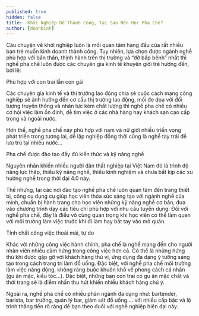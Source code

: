 ```yaml
---
published: true
hidden: false
title:  Khởi Nghiệp Dễ Thành Công, Tại Sao Nên Học Pha Chế?
author: [doanbinh] 
---
```

Câu chuyện về khởi nghiệp luôn là mối quan tâm hàng đầu của rất nhiều bạn trẻ muốn kinh doanh thành công.
Tuy nhiên, lựa chọn được ngành nghề phù hợp với bản thân, thịnh hành trên thị trường và “đỡ bấp bênh” nhất thì nghề pha chế luôn được các chuyên gia kinh tế khuyên giới trẻ hướng đến, bởi lẽ:

Phù hợp với con trai lẫn con gái

Các chuyên gia kinh tế và thị trường lao động chia sẻ cuộc cách mạng công nghiệp sẽ ảnh hưởng đến cơ cấu thị trường lao động, mối đe dọa với đối tượng truyền thống và nhân lực kém chất lượng thì nghề pha chế có nhiều cơ hội việc làm ổn định, dễ tìm việc ở các nhà hàng hay khách sạn cao cấp trong và ngoài nước.

Hơn thế, nghề pha chế này phù hợp với nam và nữ giới nhiều triển vọng phát triển trong tương lai, dễ lập nghiệp đồng thời cũng là nghề tay trái để lưu trú tại nhiều nước…



Pha chế được đào tạo đầy đủ kiến thức và kỹ năng nghề

Nguyên nhân khiến nhiều người dân thất nghiệp tại Việt Nam đó là trình độ năng lực thấp, thiếu kỹ năng nghề, thiếu kinh nghiệm và chưa bắt kịp các xu hướng nghề trong thời đại 4.0 này.

Thế nhưng, tại các nơi đào tạo nghề pha chế luôn quan tâm đến trang thiết bị, công cụ dụng cụ giúp học viên thỏa sức sáng tạo với ngành nghề của mình, chuẩn bị hành trang cho học viên những kỹ năng nghề cơ bản, đưa vào chương trình dạy các tiêu chí phù hợp với nhu cầu tuyển dụng. Đối với nghề pha chế, đây là điều vô cùng quan trọng khi học viên có thể làm quen với môi trường làm việc trước khi đi làm hay bắt tay vào mở quán.

Tính chất công việc thoải mái, tự do

Khác với những công việc hành chính, pha chế là nghề mang đến cho người nhân viên nhiều cảm hứng trong công việc hơn cả. Có thể là những hứng thú khi được gặp gỡ với khách hàng thú vị, ứng dụng đa dạng ý tưởng sáng tạo trong cách trang trí làm đồ uống. Đặc biệt, với nghề pha chế môi trường làm việc năng động, không ràng buộc khuôn khổ về phong cách cá nhân (gu ăn mặc, kiểu tóc…). Đặc biệt, những bạn con trai có gu ăn mặc chất và thời trang sẽ là điểm nhấn thu hút khiến nhiều khách hàng chú ý.

Ngoài ra, nghề pha chế có nhiều phân ngành đa dạng như: bartender, barista, bar trưởng, quản lý bar, giám sát đồ uống…. với nhiều cấp bậc và lộ trình thăng tiến rõ ràng để bạn theo đuổi với nghề nghiệp hiện đại này.
